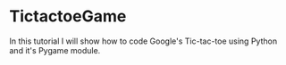 # TictactoeGame
In this tutorial I will show how to code Google's Tic-tac-toe using Python and it's Pygame module.
